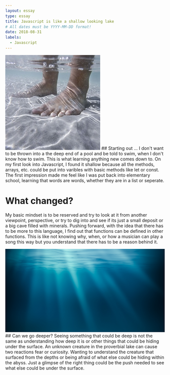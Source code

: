 ```yaml
---
layout: essay
type: essay
title: Javascript is like a shallow looking lake
# All dates must be YYYY-MM-DD format!
date: 2018-08-31
labels:
  - Javascript
---
```


<img class="ui tiny left circular floated image" src="../images/Shallow.jpg">
## Starting out ...
I don't want to be thrown into a the deep end of a pool and be told to swim, when I don't know how to swim. This is what learning anything new comes down to. On my first look into Javascript, I found it shallow because all the methods, arrays, etc. could be put into varibles with basic methods like let or const. The first impression made me feel like I was put back into elementary school, learning that words are words, whether they are in a list or seperate.
  
  
# What changed?
My basic mindset is to be reserved and try to look at it from another viewpoint, perspective, or try to dig into and see if its just a small deposit or a big cave filled with minerals. Pushing forward, with the idea that there has to be more to this language, I find out that functions can be defined in other functions.  This is like not knowing why, when, or how a musician can play a song this way but you understand that there has to be a reason behind it.
  
<img class="ui tiny left circular floated image" src="../images/deep.jpg">
## Can we go deeper?
Seeing something that could be deep is not the same as understanding how deep it is or other things that could be hiding under the surface. An unknown creature in the proverbial lake can cause two reactions fear or curiosity. Wanting to understand the creature that surfaced from the depths or being afraid of what else could be hiding within the abyss. Just a glimpse of the right thing could be the push needed to see what else could be under the surface.
